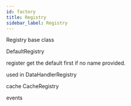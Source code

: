 ```yaml
---
id: factory
title: Registry
sidebar_label: Registry
---
```


Registry base class 



DefaultRegistry 

register 
get the default first if no name provided. 




used in DataHandlerRegistry

cache  CacheRegistry

events  